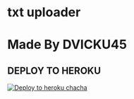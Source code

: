 # txt uploader

# Made By DVICKU45


## DEPLOY TO HEROKU


[![Deploy to heroku chacha](https://www.herokucdn.com/deploy/button.svg)](https://dashboard.heroku.com/new?template=https://github.com/dvicky45/tiger-txt-ADVANCED)
